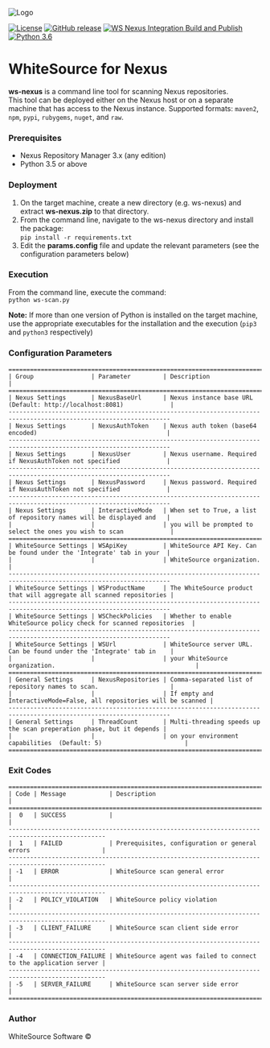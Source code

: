 ![Logo](https://whitesource-resources.s3.amazonaws.com/ws-sig-images/Whitesource_Logo_178x44.png)  

[![License](https://img.shields.io/badge/License-Apache%202.0-yellowgreen.svg)](https://opensource.org/licenses/Apache-2.0)
[![GitHub release](https://img.shields.io/github/v/release/whitesource-ps/whitesource-nexus-integration)](https://github.com/whitesource-ps/whitesource-nexus-integration/releases/latest) 
[![WS Nexus Integration Build and Publish](https://github.com/whitesource-ps/whitesource-nexus-integration/actions/workflows/ci.yml/badge.svg)](https://github.com/whitesource-ps/whitesource-nexus-integration/actions/workflows/ci.yml)
[![Python 3.6](https://upload.wikimedia.org/wikipedia/commons/thumb/8/8c/Blue_Python_3.6%2B_Shield_Badge.svg/86px-Blue_Python_3.6%2B_Shield_Badge.svg.png)](https://www.python.org/downloads/release/python-360/)

# WhiteSource for Nexus
**ws-nexus** is a command line tool for scanning Nexus repositories.  
This tool can be deployed either on the Nexus host or on a separate machine that has access to the Nexus instance.
Supported formats: `maven2`, `npm`, `pypi`, `rubygems`, `nuget`, and `raw`.

### Prerequisites
- Nexus Repository Manager 3.x (any edition)
- Python 3.5 or above

### Deployment
1. On the target machine, create a new directory (e.g. ws-nexus) and extract **ws-nexus.zip** to that directory.
2. From the command line, navigate to the ws-nexus directory and install the package:  
   `pip install -r requirements.txt`
3. Edit the **params.config** file and update the relevant parameters (see the configuration parameters below)

### Execution
From the command line, execute the command:  
`python ws-scan.py`

**Note:** If more than one version of Python is installed on the target machine, use the appropriate executables
for the installation and the execution (`pip3` and `python3` respectively)

### Configuration Parameters
```
===================================================================================================================
| Group                | Parameter         | Description                                                          |
===================================================================================================================
| Nexus Settings       | NexusBaseUrl      | Nexus instance base URL (Default: http://localhost:8081)             |
-------------------------------------------------------------------------------------------------------------------
| Nexus Settings       | NexusAuthToken    | Nexus auth token (base64 encoded)                                    |
-------------------------------------------------------------------------------------------------------------------
| Nexus Settings       | NexusUser         | Nexus username. Required if NexusAuthToken not specified             |
-------------------------------------------------------------------------------------------------------------------
| Nexus Settings       | NexusPassword     | Nexus password. Required if NexusAuthToken not specified             |
-------------------------------------------------------------------------------------------------------------------
| Nexus Settings       | InteractiveMode   | When set to True, a list of repository names will be displayed and   |
|                      |                   | you will be prompted to select the ones you wish to scan             |
===================================================================================================================
| WhiteSource Settings | WSApiKey          | WhiteSource API Key. Can be found under the 'Integrate' tab in your  |
|                      |                   | WhiteSource organization.                                            |
-------------------------------------------------------------------------------------------------------------------
| WhiteSource Settings | WSProductName     | The WhiteSource product that will aggregate all scanned repositories |
-------------------------------------------------------------------------------------------------------------------
| WhiteSource Settings | WSCheckPolicies   | Whether to enable WhiteSource policy check for scanned repositories  |
-------------------------------------------------------------------------------------------------------------------
| WhiteSource Settings | WSUrl             | WhiteSource server URL. Can be found under the 'Integrate' tab in    |
|                      |                   | your WhiteSource organization.                                       |
===================================================================================================================
| General Settings     | NexusRepositories | Comma-separated list of repository names to scan.                    |
|                      |                   | If empty and InteractiveMode=False, all repositories will be scanned |
-------------------------------------------------------------------------------------------------------------------
| General Settings     | ThreadCount       | Multi-threading speeds up the scan preperation phase, but it depends |
|                      |                   | on your environment capabilities  (Default: 5)                       |
===================================================================================================================
```

### Exit Codes
```
=================================================================================================
| Code | Message            | Description                                                       |
=================================================================================================
|  0   | SUCCESS            |                                                                   |
-------------------------------------------------------------------------------------------------
|  1   | FAILED             | Prerequisites, configuration or general errors                    |
-------------------------------------------------------------------------------------------------
| -1   | ERROR              | WhiteSource scan general error                                    |
-------------------------------------------------------------------------------------------------
| -2   | POLICY_VIOLATION   | WhiteSource policy violation                                      |
-------------------------------------------------------------------------------------------------
| -3   | CLIENT_FAILURE     | WhiteSource scan client side error                                |
-------------------------------------------------------------------------------------------------
| -4   | CONNECTION_FAILURE | WhiteSource agent was failed to connect to the application server |
-------------------------------------------------------------------------------------------------
| -5   | SERVER_FAILURE     | WhiteSource scan server side error                                |
=================================================================================================
```

### Author
WhiteSource Software ©
